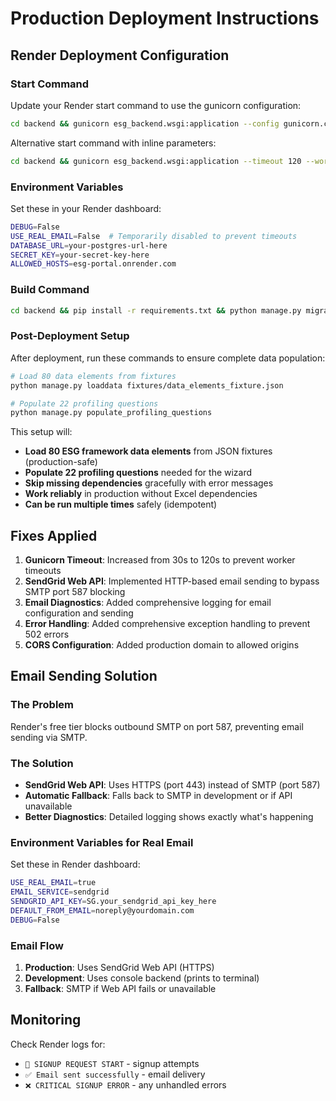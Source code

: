 # Production Deployment Instructions

## Render Deployment Configuration

### Start Command
Update your Render start command to use the gunicorn configuration:

```bash
cd backend && gunicorn esg_backend.wsgi:application --config gunicorn.conf.py
```

Alternative start command with inline parameters:
```bash
cd backend && gunicorn esg_backend.wsgi:application --timeout 120 --workers 2 --bind 0.0.0.0:10000
```

### Environment Variables
Set these in your Render dashboard:

```bash
DEBUG=False
USE_REAL_EMAIL=False  # Temporarily disabled to prevent timeouts
DATABASE_URL=your-postgres-url-here
SECRET_KEY=your-secret-key-here
ALLOWED_HOSTS=esg-portal.onrender.com
```

### Build Command
```bash
cd backend && pip install -r requirements.txt && python manage.py migrate && python manage.py loaddata fixtures/data_elements_fixture.json && python manage.py populate_profiling_questions && python manage.py collectstatic --noinput
```

### Post-Deployment Setup
After deployment, run these commands to ensure complete data population:

```bash
# Load 80 data elements from fixtures
python manage.py loaddata fixtures/data_elements_fixture.json

# Populate 22 profiling questions
python manage.py populate_profiling_questions
```

This setup will:
- **Load 80 ESG framework data elements** from JSON fixtures (production-safe)
- **Populate 22 profiling questions** needed for the wizard
- **Skip missing dependencies** gracefully with error messages
- **Work reliably** in production without Excel dependencies
- **Can be run multiple times** safely (idempotent)

## Fixes Applied

1. **Gunicorn Timeout**: Increased from 30s to 120s to prevent worker timeouts
2. **SendGrid Web API**: Implemented HTTP-based email sending to bypass SMTP port 587 blocking
3. **Email Diagnostics**: Added comprehensive logging for email configuration and sending
4. **Error Handling**: Added comprehensive exception handling to prevent 502 errors
5. **CORS Configuration**: Added production domain to allowed origins

## Email Sending Solution

### The Problem
Render's free tier blocks outbound SMTP on port 587, preventing email sending via SMTP.

### The Solution
- **SendGrid Web API**: Uses HTTPS (port 443) instead of SMTP (port 587)
- **Automatic Fallback**: Falls back to SMTP in development or if API unavailable
- **Better Diagnostics**: Detailed logging shows exactly what's happening

### Environment Variables for Real Email

Set these in Render dashboard:

```bash
USE_REAL_EMAIL=true
EMAIL_SERVICE=sendgrid
SENDGRID_API_KEY=SG.your_sendgrid_api_key_here
DEFAULT_FROM_EMAIL=noreply@yourdomain.com
DEBUG=False
```

### Email Flow
1. **Production**: Uses SendGrid Web API (HTTPS)
2. **Development**: Uses console backend (prints to terminal)
3. **Fallback**: SMTP if Web API fails or unavailable

## Monitoring

Check Render logs for:
- `🔄 SIGNUP REQUEST START` - signup attempts
- `✅ Email sent successfully` - email delivery
- `❌ CRITICAL SIGNUP ERROR` - any unhandled errors